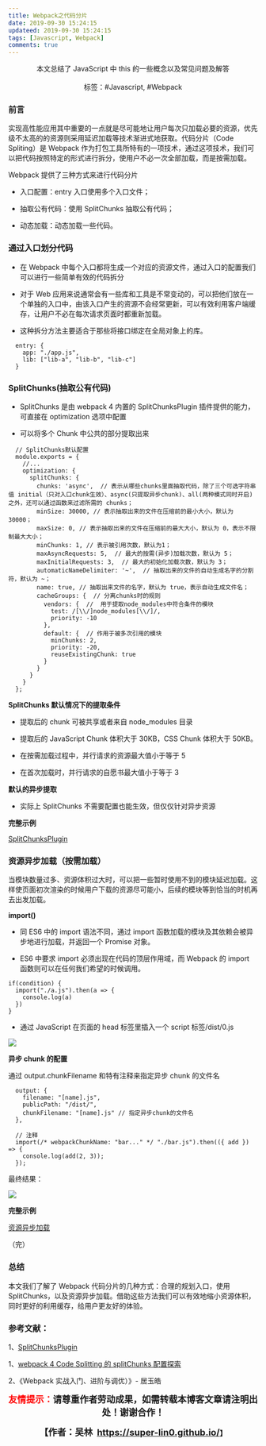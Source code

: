 ```yaml
---
title: Webpack之代码分片
date: 2019-09-30 15:24:15
updateed: 2019-09-30 15:24:15
tags: [Javascript, Webpack]
comments: true
---
```


<center>
  本文总结了 JavaScript 中 this 的一些概念以及常见问题及解答
<center>
</br>
</center>
  标签：#Javascript, #Webpack
</center>

<!-- more -->

### 前言

实现高性能应用其中重要的一点就是尽可能地让用户每次只加载必要的资源，优先级不太高的的资源则采用延迟加载等技术渐进式地获取。代码分片（Code Spliting）是 Webpack 作为打包工具所特有的一项技术，通过这项技术，我们可以把代码按照特定的形式进行拆分，使用户不必一次全部加载，而是按需加载。

Webpack 提供了三种方式来进行代码分片

- 入口配置：entry 入口使用多个入口文件；

- 抽取公有代码：使用 SplitChunks 抽取公有代码；

- 动态加载：动态加载一些代码。

### 通过入口划分代码

- 在 Webpack 中每个入口都将生成一个对应的资源文件，通过入口的配置我们可以进行一些简单有效的代码拆分

- 对于 Web 应用来说通常会有一些库和工具是不常变动的，可以把他们放在一个单独的入口中，由该入口产生的资源不会经常更新，可以有效利用客户端缓存，让用户不必在每次请求页面时都重新加载。

- 这种拆分方法主要适合于那些将接口绑定在全局对象上的库。

```
  entry: {
    app: "./app.js",
    lib: ["lib-a", "lib-b", "lib-c"]
  }
```

### SplitChunks(抽取公有代码)

- SplitChunks 是由 webpack 4 内置的 SplitChunksPlugin 插件提供的能力，可直接在 optimization 选项中配置

- 可以将多个 Chunk 中公共的部分提取出来

```
  // SplitChunks默认配置
  module.exports = {
    //...
    optimization: {
      splitChunks: {
        chunks: 'async',  // 表示从哪些chunks里面抽取代码，除了三个可选字符串值 initial（只对入口chunk生效）、async(只提取异步chunk)、all(两种模式同时开启) 之外，还可以通过函数来过滤所需的 chunks；
        minSize: 30000, // 表示抽取出来的文件在压缩前的最小大小，默认为 30000；
        maxSize: 0, // 表示抽取出来的文件在压缩前的最大大小，默认为 0，表示不限制最大大小；
        minChunks: 1, // 表示被引用次数，默认为1；
        maxAsyncRequests: 5,  // 最大的按需(异步)加载次数，默认为 5；
        maxInitialRequests: 3,  // 最大的初始化加载次数，默认为 3；
        automaticNameDelimiter: '~',  // 抽取出来的文件的自动生成名字的分割符，默认为 ~；
        name: true, // 抽取出来文件的名字，默认为 true，表示自动生成文件名；
        cacheGroups: {  // 分离chunks时的规则
          vendors: {  //  用于提取node_modules中符合条件的模块
            test: /[\\/]node_modules[\\/]/,
            priority: -10
          },
          default: {  // 作用于被多次引用的模块
            minChunks: 2,
            priority: -20,
            reuseExistingChunk: true
          }
        }
      }
    }
  };
```

**SplitChunks 默认情况下的提取条件**

- 提取后的 chunk 可被共享或者来自 node_modules 目录

- 提取后的 JavaScript Chunk 体积大于 30KB，CSS Chunk 体积大于 50KB。

- 在按需加载过程中，并行请求的资源最大值小于等于 5

- 在首次加载时，并行请求的自愿书最大值小于等于 3

**默认的异步提取**

- 实际上 SplitChunks 不需要配置也能生效，但仅仅针对异步资源

**完整示例**

<a href="https://github.com/super-lin0/webpack-study/tree/master/webpackinaction/06-code-spliting/split-chunks" >SplitChunksPlugin</a>

### 资源异步加载（按需加载）

当模块数量过多、资源体积过大时，可以把一些暂时使用不到的模块延迟加载。这样使页面初次渲染的时候用户下载的资源尽可能小，后续的模块等到恰当的时机再去出发加载。

**import()**

- 同 ES6 中的 import 语法不同，通过 import 函数加载的模块及其依赖会被异步地进行加载，并返回一个 Promise 对象。

- ES6 中要求 import 必须出现在代码的顶层作用域，而 Webpack 的 import 函数则可以在任何我们希望的时候调用。

```
if(condition) {
  import("./a.js").then(a => {
    console.log(a)
  })
}
```

- 通过 JavaScript 在页面的 head 标签里插入一个 script 标签/dist/0.js

![](https://raw.githubusercontent.com/super-lin0/pic/master/20190930110448.png)

**异步 chunk 的配置**

通过 output.chunkFilename 和特有注释来指定异步 chunk 的文件名

```
  output: {
    filename: "[name].js",
    publicPath: "/dist/",
    chunkFilename: "[name].js" // 指定异步chunk的文件名
  },

  // 注释
  import(/* webpackChunkName: "bar..." */ "./bar.js").then(({ add }) => {
    console.log(add(2, 3));
  });
```

最终结果：

![](https://raw.githubusercontent.com/super-lin0/pic/master/img/%E5%9B%BE%E7%89%87.png)

**完整示例**

<a href="https://github.com/super-lin0/webpack-study/tree/master/webpackinaction/06-code-spliting/async-chunk" >资源异步加载</a>

（完）

### 总结

本文我们了解了 Webpack 代码分片的几种方式：合理的规划入口，使用 SplitChunks，以及资源异步加载。借助这些方法我们可以有效地缩小资源体积，同时更好的利用缓存，给用户更友好的体验。

### 参考文献：

1、<a href="https://www.webpackjs.com/plugins/split-chunks-plugin/#defaults" >SplitChunksPlugin</a>

1、<a href="https://imweb.io/topic/5b66dd601402769b60847149" >webpack 4 Code Splitting 的 splitChunks 配置探索</a>

2、《Webpack 实战入门、进阶与调优）》- 居玉皓

<p style="text-align: center;"><span style="font-size:18px;"><strong><span style="color:#ff00;"><span style="color:#ff0000;">友情提示：</span></span>请尊重作者劳动成果，如需转载本博客文章请注明出处！谢谢合作！</strong></span></p>

<p align="center"><strong><span style="font-size:18px;">【作者：吴林&nbsp;&nbsp;</span></strong><a target="_blank" href="https://super-lin0.github.io/"><strong><span style="font-size:18px;">https://super-lin0.github.io/</span></strong></a><strong>】</span></strong></p>
